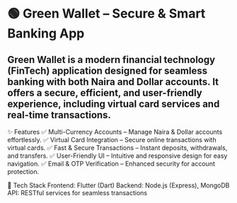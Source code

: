 # 🟢 Green Wallet – Secure & Smart Banking App

## Green Wallet is a modern financial technology (FinTech) application designed for seamless banking with both Naira and Dollar accounts. It offers a secure, efficient, and user-friendly experience, including virtual card services and real-time transactions.

✨ Features
✅ Multi-Currency Accounts – Manage Naira & Dollar accounts effortlessly.
✅ Virtual Card Integration – Secure online transactions with virtual cards.
✅ Fast & Secure Transactions – Instant deposits, withdrawals, and transfers.
✅ User-Friendly UI – Intuitive and responsive design for easy navigation.
✅ Email & OTP Verification – Enhanced security for account protection.

🚀 Tech Stack
Frontend: Flutter (Dart)
Backend: Node.js (Express), MongoDB
API: RESTful services for seamless transactions